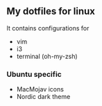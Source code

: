 ## My dotfiles for linux

It contains configurations for

* vim
* i3
* terminal (oh-my-zsh)

### Ubuntu specific
* MacMojav icons
* Nordic dark theme
